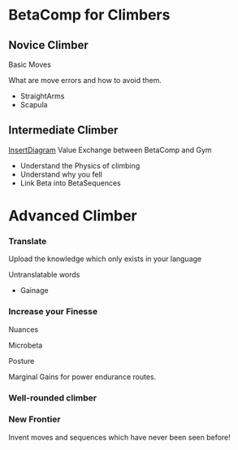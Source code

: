 # BetaComp for Climbers



## Novice Climber

Basic Moves

What are move errors and how to avoid them.
- StraightArms
- Scapula

## Intermediate Climber

[InsertDiagram]() Value Exchange between BetaComp and Gym

- Understand the Physics of climbing
- Understand why you fell
- Link Beta into BetaSequences

# Advanced Climber

### Translate

Upload the knowledge which only exists in your language

Untranslatable words
- Gainage 

### Increase your Finesse

Nuances

Microbeta

Posture

Marginal Gains for power endurance routes.

### Well-rounded climber





### New Frontier

Invent moves and sequences which have never been seen before! 

